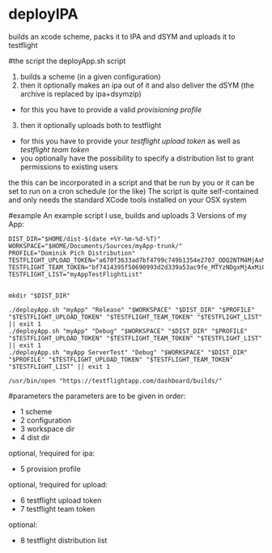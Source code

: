 deployIPA
=========

builds an xcode scheme, packs it to IPA and dSYM and uploads it to testflight

#the script 
the deployApp.sh script
  1. builds a scheme (in a given configuration)
  2. then it optionally makes an ipa out of it and also deliver the dSYM (the archive is replaced by ipa+dsymzip)
   - for this you have to provide a valid _provisioning profile_
  3. then it optionally uploads both to testflight
   - for this you have to provide your _testflight upload token_ as well as _testflight team token_
   - you optionally have the possibility to specify a distribution list to grant permissions to existing users
  
the this can be incorporated in a script and that be run by you or it can be set to run on a cron schedule (or the like) The script is quite self-contained and only needs the standard XCode tools installed on your OSX system

#example
An example script I use, builds and uploads 3 Versions of my App:

	DIST_DIR="$HOME/dist-$(date +%Y-%m-%d-%T)"
	WORKSPACE="$HOME/Documents/Sources/myApp-trunk/"
	PROFILE="Dominik Pich Distribution"
	TESTFLIGHT_UPLOAD_TOKEN="a670f3633ad7bf4799c749b1354e2707_ODQ2NTM4MjAxMy0wMS0yNSAwODoyMDoyNC44NTgzMDg"
	TESTFLIGHT_TEAM_TOKEN="bf7414395f50690993d2d339a53ac9fe_MTYzNDgxMjAxMi0xMi0wNiAwNDoxNDo0NS44NTA4OTg"
	TESTFLIGHT_LIST="myAppTestFlightList"
	
	
	mkdir "$DIST_DIR"
	
	./deployApp.sh "myApp" "Release" "$WORKSPACE" "$DIST_DIR" "$PROFILE" "$TESTFLIGHT_UPLOAD_TOKEN" "$TESTFLIGHT_TEAM_TOKEN" "$TESTFLIGHT_LIST" || exit 1
	./deployApp.sh "myApp" "Debug" "$WORKSPACE" "$DIST_DIR" "$PROFILE" "$TESTFLIGHT_UPLOAD_TOKEN" "$TESTFLIGHT_TEAM_TOKEN" "$TESTFLIGHT_LIST" || exit 1
	./deployApp.sh "myApp ServerTest" "Debug" "$WORKSPACE" "$DIST_DIR" "$PROFILE" "$TESTFLIGHT_UPLOAD_TOKEN" "$TESTFLIGHT_TEAM_TOKEN" "$TESTFLIGHT_LIST" || exit 1
	
	/usr/bin/open "https://testflightapp.com/dashboard/builds/"
    
#parameters
the parameters are to be given in order:<br/>
- 1 scheme
- 2 configuration
- 3 workspace dir
- 4 dist dir

optional, !required for ipa:<br/>
- 5 provision profile

optional, !required for upload:<br/>
- 6 testflight upload token
- 7 testflight team token

optional:<br/>  
- 8 testflight distribution list
